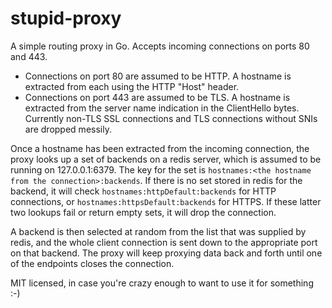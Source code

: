 stupid-proxy
============

A simple routing proxy in Go.  Accepts incoming connections on ports 80 and 443.

* Connections on port 80 are assumed to be HTTP.  A hostname is extracted from each using
the HTTP "Host" header.
* Connections on port 443 are assumed to be TLS.  A hostname is extracted from the 
server name indication in the ClientHello bytes.  Currently non-TLS SSL connections 
and TLS connections without SNIs are dropped messily.

Once a hostname has been extracted from the incoming connection, the proxy looks up
a set of backends on a redis server, which is assumed to be running on 127.0.0.1:6379.
The key for the set is `hostnames:<the hostname from the connection>:backends`.
If there is no set stored in redis for the backend, it will check 
`hostnames:httpDefault:backends` for HTTP connections, or `hostnames:httpsDefault:backends`
for HTTPS.  If these latter two lookups fail or return empty sets, it will drop 
the connection.

A backend is then selected at random from the list that was supplied by redis, and
the whole client connection is sent down to the appropriate port on that backend. The
proxy will keep proxying data back and forth until one of the endpoints closes the 
connection.

MIT licensed, in case you're crazy enough to want to use it for something :-)
